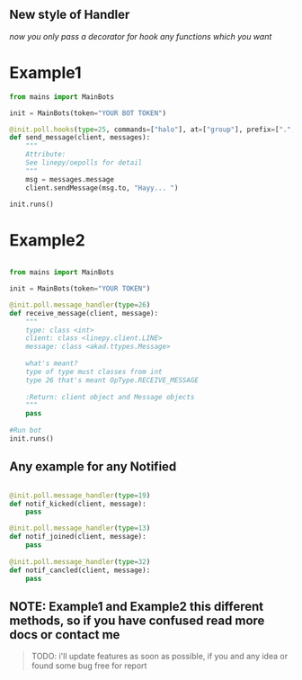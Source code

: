 ## New style of Handler

*now you only pass a decorator for hook any functions which you want*

# Example1
```python
from mains import MainBots

init = MainBots(token="YOUR BOT TOKEN")

@init.poll.hooks(type=25, commands=["halo"], at=["group"], prefix=[".", "/"])
def send_message(client, messages):
    """
    Attribute:
    See linepy/oepolls for detail
    """
    msg = messages.message
    client.sendMessage(msg.to, "Hayy... ")
    
init.runs()
```

# Example2
```python

from mains import MainBots

init = MainBots(token="YOUR TOKEN")

@init.poll.message_handler(type=26)
def receive_message(client, message):
    """
    type: class <int>
    client: class <linepy.client.LINE>
    message: class <akad.ttypes.Message>
    
    what's meant?
    type of type must classes from int
    type 26 that's meant OpType.RECEIVE_MESSAGE
    
    :Return: client object and Message objects
    """
    pass
    
#Run bot
init.runs()
```

## Any example for any Notified

```python

@init.poll.message_handler(type=19)
def notif_kicked(client, message):
    pass

@init.poll.message_handler(type=13)
def notif_joined(client, message):
    pass
    
@init.poll.message_handler(type=32)
def notif_cancled(client, message):
    pass
```
## NOTE: Example1 and Example2 this different methods, so if you have confused read more docs or contact me



> TODO: i'll update features as soon as possible, if you and any idea or found some bug free for report
